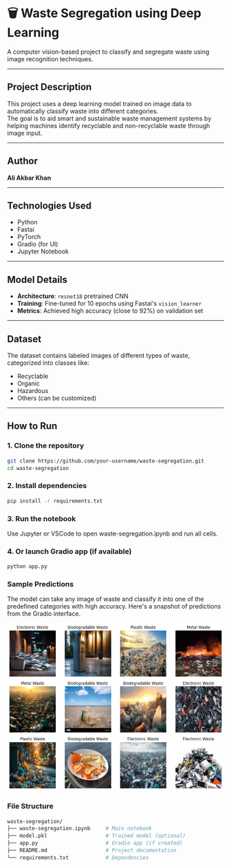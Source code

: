 # 🗑️ Waste Segregation using Deep Learning

A computer vision-based project to classify and segregate waste using image recognition techniques.

---

## Project Description

This project uses a deep learning model trained on image data to automatically classify waste into different categories.  
The goal is to aid smart and sustainable waste management systems by helping machines identify recyclable and non-recyclable waste through image input.

---

## Author

**Ali Akbar Khan**

---

## Technologies Used

- Python  
- Fastai  
- PyTorch  
- Gradio (for UI)  
- Jupyter Notebook  

---

## Model Details

- **Architecture**: `resnet18` pretrained CNN  
- **Training**: Fine-tuned for 10 epochs using Fastai's `vision_learner`  
- **Metrics**: Achieved high accuracy (close to 92%) on validation set  

---

## Dataset

The dataset contains labeled images of different types of waste, categorized into classes like:

- Recyclable  
- Organic  
- Hazardous  
- Others (can be customized)  

---

## How to Run

### 1. Clone the repository

```bash
git clone https://github.com/your-username/waste-segregation.git
cd waste-segregation
```
### 2. Install dependencies
```bash
pip install -r requirements.txt
```
### 3. Run the notebook

Use Jupyter or VSCode to open waste-segregation.ipynb and run all cells.

### 4. Or launch Gradio app (if available)
```bash
python app.py
```
### Sample Predictions
The model can take any image of waste and classify it into one of the predefined categories with high accuracy.
Here's a snapshot of predictions from the Gradio interface.

<img src="https://github.com/aliiakbarkhan/deep-learning-waste-segregation/blob/main/output.png" />

### File Structure
```bash
waste-segregation/
├── waste-segregation.ipynb     # Main notebook
├── model.pkl                   # Trained model (optional)
├── app.py                      # Gradio app (if created)
├── README.md                   # Project documentation
└── requirements.txt            # Dependencies
```



